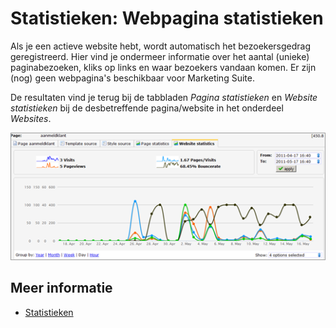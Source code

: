# Statistieken: Webpagina statistieken

Als je een actieve website hebt, wordt automatisch het bezoekersgedrag
geregistreerd. Hier vind je ondermeer informatie over het aantal
(unieke) paginabezoeken, kliks op links en waar bezoekers vandaan komen. 
Er zijn (nog) geen webpagina's beschikbaar voor Marketing Suite.

De resultaten vind je terug bij de tabbladen *Pagina statistieken* en
*Website statistieken* bij de desbetreffende pagina/website in het
onderdeel *Websites*.

![](../images/websitestatistieken.png)

## Meer informatie

* [Statistieken](./statistics)
